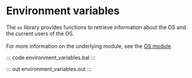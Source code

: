 # Environment variables

The `os` library provides functions to retrieve information about the OS and the current users of the OS.<br/><br/>
For more information on the underlying module,
see the [OS module](https://docs.central.ballerina.io/ballerina/os/latest/).

::: code environment_variables.bal :::

::: out environment_variables.out :::